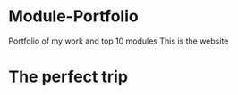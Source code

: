 <!DOCTYPE HTML>

# Module-Portfolio
Portfolio of my work and top 10 modules
This is the website

<h1>The perfect trip</h1>
